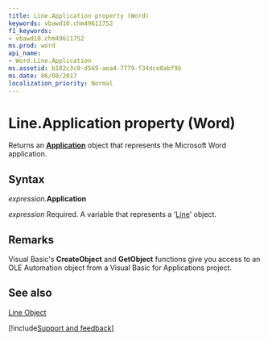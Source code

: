 ```yaml
---
title: Line.Application property (Word)
keywords: vbawd10.chm49611752
f1_keywords:
- vbawd10.chm49611752
ms.prod: word
api_name:
- Word.Line.Application
ms.assetid: b102c3c8-d569-aea4-7779-f34dce0abf9b
ms.date: 06/08/2017
localization_priority: Normal
---
```



# Line.Application property (Word)

Returns an  **[Application](Word.Application.md)** object that represents the Microsoft Word application.


## Syntax

_expression_.**Application**

_expression_ Required. A variable that represents a '[Line](Word.Line.md)' object.


## Remarks

Visual Basic's  **CreateObject** and **GetObject** functions give you access to an OLE Automation object from a Visual Basic for Applications project.


## See also


[Line Object](Word.Line.md)

[!include[Support and feedback](~/includes/feedback-boilerplate.md)]